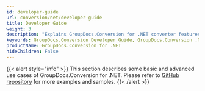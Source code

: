 ```yaml
---
id: developer-guide
url: conversion/net/developer-guide
title: Developer Guide
weight: 3
description: "Explains GroupDocs.Conversion for .NET converter features and shows how to convert PDF, Word, Excel, PowerPoint documents, PNG, JPG images and other formats inside your .NET applications"
keywords: GroupDocs.Conversion Developer Guide, GroupDocs.Conversion .NET Developer Guide, GroupDocs.Conversion Developer Guide C#, Using GroupDocs.Conversion for .NET, GroupDocs.Conversion for .NET use cases
productName: GroupDocs.Conversion for .NET
hideChildren: False
---
```

{{< alert style="info" >}}
This section describes some basic and advanced use cases of GroupDocs.Conversion for .NET. Please refer to [GitHub repository](https://github.com/groupdocs-conversion/GroupDocs.Conversion-for-.NET) for more examples and samples.
{{< /alert >}}
